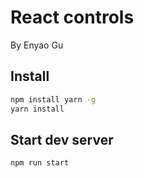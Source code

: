 # React controls
By Enyao Gu

## Install
```bash
npm install yarn -g
yarn install
```

## Start dev server
```bash
npm run start
```